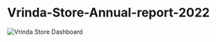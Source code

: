 # Vrinda-Store-Annual-report-2022




![Vrinda Store Dashboard](https://github.com/MahekBurchunde/Vrinda-Store-Annual-report-2022/assets/167778191/4b42d3ce-9796-4b14-9f19-203d65763024)
